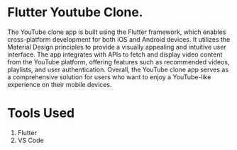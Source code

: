 # Flutter Youtube Clone. 

The YouTube clone app is built using the Flutter framework, which enables cross-platform development for both iOS and Android devices. It utilizes the Material Design principles to provide a visually appealing and intuitive user interface. The app integrates with APIs to fetch and display video content from the YouTube platform, offering features such as recommended videos, playlists, and user authentication. Overall, the YouTube clone app serves as a comprehensive solution for users who want to enjoy a YouTube-like experience on their mobile devices.

# Tools Used

1. Flutter
2. VS Code
